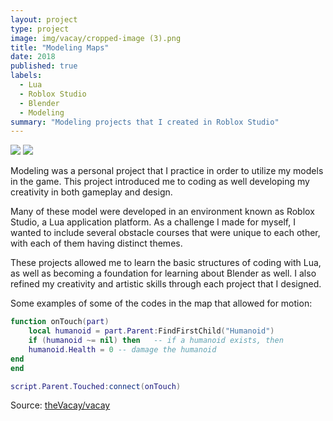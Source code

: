 ```yaml
---
layout: project
type: project
image: img/vacay/cropped-image (3).png
title: "Modeling Maps"
date: 2018
published: true
labels:
  - Lua
  - Roblox Studio
  - Blender
  - Modeling
summary: "Modeling projects that I created in Roblox Studio"
---
```


<img class="img-fluid" src="https://i.imgur.com/pRc04iH.png">
<img class="img-fluid" src="https://i.imgur.com/QzfueXE.png">

Modeling was a personal project that I practice in order to utilize my models in the game. This project introduced me to coding as well developing my creativity in both gameplay and design.

Many of these model were developed in an environment known as Roblox Studio, a Lua application platform. As a challenge I made for myself, I wanted to include several obstacle courses that were unique to each other, with each of them having distinct themes.

These projects allowed me to learn the basic structures of coding with Lua, as well as becoming a foundation for learning about Blender as well. I also refined my creativity and artistic skills through each project that I designed.

Some examples of some of the codes in the map that allowed for motion:

```lua
function onTouch(part) 
	local humanoid = part.Parent:FindFirstChild("Humanoid") 
	if (humanoid ~= nil) then	-- if a humanoid exists, then
	humanoid.Health = 0	-- damage the humanoid
end 
end

script.Parent.Touched:connect(onTouch)
```
 
Source: <a href="https://github.com/theVacay/vacay">theVacay/vacay</a>
